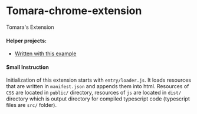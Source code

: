 # Tomara-chrome-extension
Tomara's Extension

#### Helper projects:
- [Written with this example](https://codepen.io/jh3y/pen/rpoxxL)

#### Small Instruction
Initialization of this extension starts with `entry/loader.js`. It loads resources that are written in `manifest.json` and appends them into html.
Resources of `CSS` are located in `public/` directory, resources of `js` are located in `dist/` directory which is output directory for compiled typescript code (typescript files are `src/` folder).
